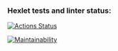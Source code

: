 ### Hexlet tests and linter status:
[![Actions Status](https://github.com/Juvvua/python-project-49/actions/workflows/hexlet-check.yml/badge.svg)](https://github.com/Juvvua/python-project-49/actions)

[![Maintainability](https://api.codeclimate.com/v1/badges/4e18993a9667fddd70d6/maintainability)](https://codeclimate.com/github/Juvvua/python-project-49/maintainability)